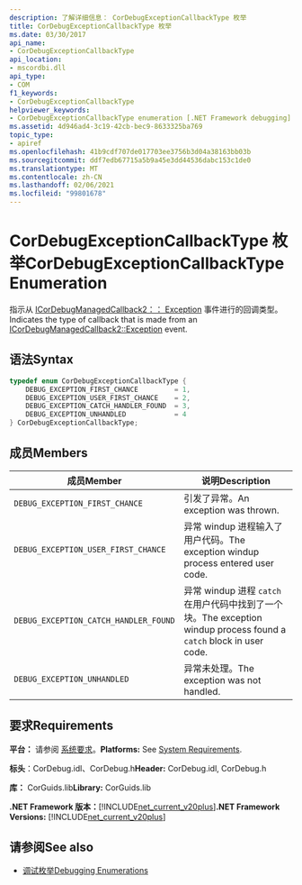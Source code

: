 ```yaml
---
description: 了解详细信息： CorDebugExceptionCallbackType 枚举
title: CorDebugExceptionCallbackType 枚举
ms.date: 03/30/2017
api_name:
- CorDebugExceptionCallbackType
api_location:
- mscordbi.dll
api_type:
- COM
f1_keywords:
- CorDebugExceptionCallbackType
helpviewer_keywords:
- CorDebugExceptionCallbackType enumeration [.NET Framework debugging]
ms.assetid: 4d946ad4-3c19-42cb-bec9-8633325ba769
topic_type:
- apiref
ms.openlocfilehash: 41b9cdf707de017703ee3756b3d04a38163bb03b
ms.sourcegitcommit: ddf7edb67715a5b9a45e3dd44536dabc153c1de0
ms.translationtype: MT
ms.contentlocale: zh-CN
ms.lasthandoff: 02/06/2021
ms.locfileid: "99801678"
---
```

# <a name="cordebugexceptioncallbacktype-enumeration"></a><span data-ttu-id="24680-103">CorDebugExceptionCallbackType 枚举</span><span class="sxs-lookup"><span data-stu-id="24680-103">CorDebugExceptionCallbackType Enumeration</span></span>

<span data-ttu-id="24680-104">指示从 [ICorDebugManagedCallback2：： Exception](icordebugmanagedcallback2-exception-method.md) 事件进行的回调类型。</span><span class="sxs-lookup"><span data-stu-id="24680-104">Indicates the type of callback that is made from an [ICorDebugManagedCallback2::Exception](icordebugmanagedcallback2-exception-method.md) event.</span></span>  
  
## <a name="syntax"></a><span data-ttu-id="24680-105">语法</span><span class="sxs-lookup"><span data-stu-id="24680-105">Syntax</span></span>  
  
```cpp  
typedef enum CorDebugExceptionCallbackType {  
    DEBUG_EXCEPTION_FIRST_CHANCE         = 1,  
    DEBUG_EXCEPTION_USER_FIRST_CHANCE    = 2,  
    DEBUG_EXCEPTION_CATCH_HANDLER_FOUND  = 3,  
    DEBUG_EXCEPTION_UNHANDLED            = 4  
} CorDebugExceptionCallbackType;  
```  
  
## <a name="members"></a><span data-ttu-id="24680-106">成员</span><span class="sxs-lookup"><span data-stu-id="24680-106">Members</span></span>  
  
|<span data-ttu-id="24680-107">成员</span><span class="sxs-lookup"><span data-stu-id="24680-107">Member</span></span>|<span data-ttu-id="24680-108">说明</span><span class="sxs-lookup"><span data-stu-id="24680-108">Description</span></span>|  
|------------|-----------------|  
|`DEBUG_EXCEPTION_FIRST_CHANCE`|<span data-ttu-id="24680-109">引发了异常。</span><span class="sxs-lookup"><span data-stu-id="24680-109">An exception was thrown.</span></span>|  
|`DEBUG_EXCEPTION_USER_FIRST_CHANCE`|<span data-ttu-id="24680-110">异常 windup 进程输入了用户代码。</span><span class="sxs-lookup"><span data-stu-id="24680-110">The exception windup process entered user code.</span></span>|  
|`DEBUG_EXCEPTION_CATCH_HANDLER_FOUND`|<span data-ttu-id="24680-111">异常 windup 进程 `catch` 在用户代码中找到了一个块。</span><span class="sxs-lookup"><span data-stu-id="24680-111">The exception windup process found a `catch` block in user code.</span></span>|  
|`DEBUG_EXCEPTION_UNHANDLED`|<span data-ttu-id="24680-112">异常未处理。</span><span class="sxs-lookup"><span data-stu-id="24680-112">The exception was not handled.</span></span>|  
  
## <a name="requirements"></a><span data-ttu-id="24680-113">要求</span><span class="sxs-lookup"><span data-stu-id="24680-113">Requirements</span></span>  

 <span data-ttu-id="24680-114">**平台：** 请参阅 [系统要求](../../get-started/system-requirements.md)。</span><span class="sxs-lookup"><span data-stu-id="24680-114">**Platforms:** See [System Requirements](../../get-started/system-requirements.md).</span></span>  
  
 <span data-ttu-id="24680-115">**标头**：CorDebug.idl、CorDebug.h</span><span class="sxs-lookup"><span data-stu-id="24680-115">**Header:** CorDebug.idl, CorDebug.h</span></span>  
  
 <span data-ttu-id="24680-116">**库：** CorGuids.lib</span><span class="sxs-lookup"><span data-stu-id="24680-116">**Library:** CorGuids.lib</span></span>  
  
 <span data-ttu-id="24680-117">**.NET Framework 版本：**[!INCLUDE[net_current_v20plus](../../../../includes/net-current-v20plus-md.md)]</span><span class="sxs-lookup"><span data-stu-id="24680-117">**.NET Framework Versions:** [!INCLUDE[net_current_v20plus](../../../../includes/net-current-v20plus-md.md)]</span></span>  
  
## <a name="see-also"></a><span data-ttu-id="24680-118">请参阅</span><span class="sxs-lookup"><span data-stu-id="24680-118">See also</span></span>

- [<span data-ttu-id="24680-119">调试枚举</span><span class="sxs-lookup"><span data-stu-id="24680-119">Debugging Enumerations</span></span>](debugging-enumerations.md)
